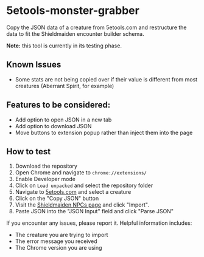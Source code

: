 # 5etools-monster-grabber
Copy the JSON data of a creature from 5etools.com and restructure the data to fit the Shieldmaiden encounter builder schema.

**Note:** this tool is currently in its testing phase.

## Known Issues
- Some stats are not being copied over if their value is different from most creatures (Aberrant Spirit, for example)

## Features to be considered:
- Add option to open JSON in a new tab
- Add option to download JSON
- Move buttons to extension popup rather than inject them into the page


## How to test
1. Download the repository
2. Open Chrome and navigate to `chrome://extensions/`
3. Enable Developer mode
4. Click on `Load unpacked` and select the repository folder
5. Navigate to [5etools.com](https://5e.tools/bestiary) and select a creature
6. Click on the "Copy JSON" button
7. Visit the [Shieldmaiden NPCs page](https://shieldmaiden.app/content/npcs) and click "Import".
8. Paste JSON into the "JSON Input" field and click "Parse JSON"

If you encounter any issues, please report it. Helpful information includes:
- The creature you are trying to import
- The error message you received
- The Chrome version you are using
